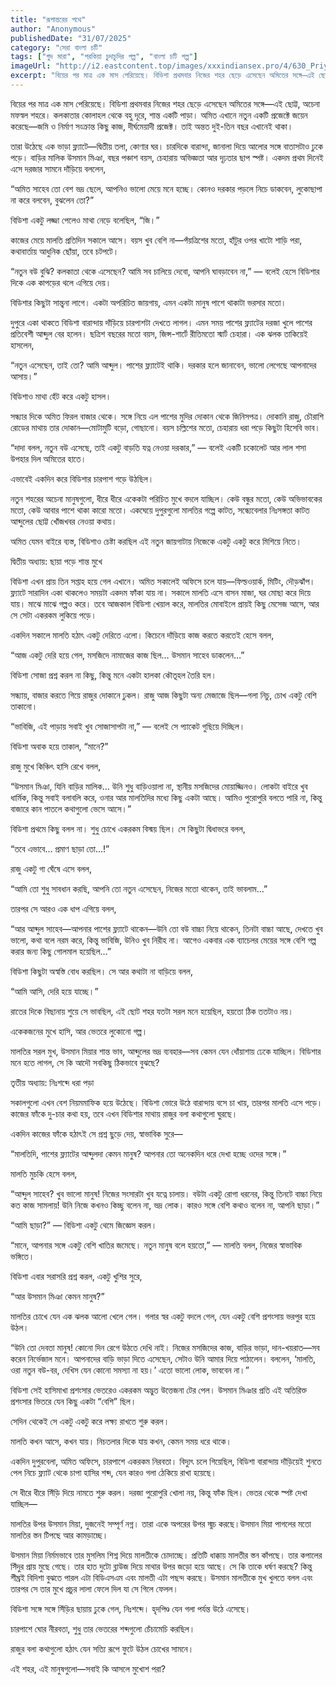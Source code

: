 ```yaml
---
title: "রূপান্তরের পথে"
author: "Anonymous"
publishedDate: "31/07/2025"
category: "সেরা বাংলা চটি"
tags: ["গুদ মারা", "পরকিয়া চুদাচুদির গল্প", "বাংলা চটি গল্প"]
imageUrl: "http://i2.eastcontent.top/images/xxxindiansex.pro/4/630_Priya.jpg"
excerpt: "বিয়ের পর মাত্র এক মাস পেরিয়েছে। বিডিশা প্রথমবার নিজের শহর ছেড়ে এসেছেন অমিতের সঙ্গে—এই ছোট্ট, অচেনা মফস্বল শহরে। কলকাতার কোলাহল থেকে বহু দূরে, শান্ত একটি পাড়া। অমিত এখানে নতুন একটি প্রজেক্টে জয়েন করেছে..."
---
```


বিয়ের পর মাত্র এক মাস পেরিয়েছে। বিডিশা প্রথমবার নিজের শহর ছেড়ে এসেছেন অমিতের সঙ্গে—এই ছোট্ট, অচেনা মফস্বল শহরে। কলকাতার কোলাহল থেকে বহু দূরে, শান্ত একটি পাড়া। অমিত এখানে নতুন একটি প্রজেক্টে জয়েন করেছে—জমি ও নির্মাণ সংক্রান্ত কিছু কাজ, দীর্ঘমেয়াদী প্রজেক্ট। তাই অন্তত দুই-তিন বছর এখানেই থাকা।

তারা উঠেছে এক ভাড়া ফ্ল্যাটে—দ্বিতীয় তলা, কোণার ঘর। চারদিকে বারান্দা, জানালা দিয়ে আলোর সঙ্গে বাতাসটাও ঢুকে পড়ে। বাড়ির মালিক উসমান মিঞা, বছর পঞ্চাশ বয়স, চেহারায় অভিজ্ঞতা আর দৃঢ়তার ছাপ স্পষ্ট। একদম প্রথম দিনেই এসে দরজার সামনে দাঁড়িয়ে বললেন,

“অমিত সাহেব তো বেশ ভদ্র ছেলে, আপনিও ভালো মেয়ে মনে হচ্ছে। কোনও দরকার পড়লে নিচে ডাকবেন, লুকোছাপা না করে বলবেন, বুঝলেন তো?”

বিডিশা একটু লজ্জা পেলেও মাথা নেড়ে বলেছিল, “জি।”

কাজের মেয়ে মালতি প্রতিদিন সকালে আসে। বয়স খুব বেশি না—পঁয়ত্রিশের মতো, হাঁটুর ওপর খাটো শাড়ি পরা, কথাবার্তায় আধুনিক ছোঁয়া, তবে চটপটে।

“নতুন বউ বুঝি? কলকাতা থেকে এসেছেন? আমি সব চালিয়ে দেবো, আপনি ঘাবড়াবেন না,” — বলেই হেসে বিডিশার দিকে এক কাপড়ের থলে এগিয়ে দেয়।

বিডিশার কিছুটা সান্ত্বনা লাগে। একটা অপরিচিত জায়গায়, এমন একটা মানুষ পাশে থাকাটা ভরসার মতো।

দুপুরে একা থাকতে বিডিশা বারান্দায় দাঁড়িয়ে চারপাশটা দেখতে লাগল। এমন সময় পাশের ফ্ল্যাটের দরজা খুলে পাশের প্রতিবেশী আব্দুল বের হলেন। ছত্রিশ বছরের মতো বয়স, জিন্স-শার্টে রীতিমতো স্মার্ট চেহারা। এক ঝলক তাকিয়েই হাসলেন,

“নতুন এসেছেন, তাই তো? আমি আব্দুল। পাশের ফ্ল্যাটেই থাকি। দরকার হলে জানাবেন, ভালো লেগেছে আপনাদের আসায়।”

বিডিশাও মাথা হেঁট করে একটু হাসল।

সন্ধ্যার দিকে অমিত ফিরল বাজার থেকে। সঙ্গে নিয়ে এল পাশের মুদির দোকান থেকে জিনিসপত্র। দোকানি রাজু, চৌরাশি রোডের মাথায় তার দোকান—মোটামুটি বড়ো, গোছানো। বয়স চল্লিশের মতো, চেহারায় ধরা পড়ে কিছুটা হিসেবি ভাব।

“দাদা বলল, নতুন বউ এসেছে, তাই একটু বাড়তি যত্ন নেওয়া দরকার,” — বলেই একটি চকোলেট আর লাল শসা উপহার দিল অমিতের হাতে।

এভাবেই একদিন করে বিডিশার চারপাশ গড়ে উঠছিল।

নতুন শহরের অচেনা মানুষগুলো, ধীরে ধীরে একেকটা পরিচিত মুখে বদলে যাচ্ছিল। কেউ বন্ধুর মতো, কেউ অভিভাবকের মতো, কেউ আবার পাশে থাকা কারো মতো। একঘেয়ে দুপুরগুলো মালতির গল্পে কাটত, সন্ধ্যেবেলার নিঃসঙ্গতা কাটত আব্দুলের ছোট্ট খোঁজখবর নেওয়া কথায়।

অমিত যেমন বাইরে ব্যস্ত, বিডিশাও চেষ্টা করছিল এই নতুন জায়গাটায় নিজেকে একটু একটু করে মিশিয়ে নিতে।


দ্বিতীয় অধ্যায়: ছায়া পড়ে শান্ত মুখে

বিডিশা এখন প্রায় তিন সপ্তাহ হয়ে গেল এখানে। অমিত সকালেই অফিসে চলে যায়—ফিল্ডওয়ার্ক, মিটিং, দৌড়ঝাঁপ। ফ্ল্যাটে সারাদিন একা থাকলেও সময়টা একদম ফাঁকা যায় না। সকালে মালতি এসে বাসন মাজা, ঘর মোছা করে দিয়ে যায়। মাঝে মাঝে গল্পও করে। তবে আজকাল বিডিশা খেয়াল করে, মালতির মোবাইলে প্রায়ই কিছু মেসেজ আসে, আর সে সেটা একরকম লুকিয়ে পড়ে।

একদিন সকালে মালতি হঠাৎ একটু দেরিতে এলো। কিচেনে দাঁড়িয়ে কাজ করতে করতেই হেসে বলল,

“আজ একটু দেরি হয়ে গেল, মসজিদে নামাজের কাজ ছিল… উসমান সাহেব ডাকলেন…”

বিডিশা সোজা প্রশ্ন করল না কিছু, কিন্তু মনে একটা হালকা কৌতূহল তৈরি হল।

সন্ধ্যায়, বাজার করতে গিয়ে রাজুর দোকানে ঢুকল। রাজু আজ কিছুটা অন্য মেজাজে ছিল—গলা নিচু, চোখ একটু বেশি তাকানো।

“ভাবিজি, এই পাড়ায় সবাই খুব সোজাসাপটা না,” — বলেই সে প্যাকেট গুছিয়ে দিচ্ছিল।

বিডিশা অবাক হয়ে তাকাল, “মানে?”

রাজু মুখে কিঞ্চিৎ হাসি রেখে বলল,

“উসমান মিঞা, যিনি বাড়ির মালিক… উনি শুধু বাড়িওয়ালা না, স্থানীয় মসজিদের মোয়াজ্জিনও। লোকটা বাইরে খুব ধার্মিক, কিন্তু সবাই বলাবলি করে, ওনার আর মালতিদির মধ্যে কিছু একটা আছে। আমিও পুরোপুরি বলতে পারি না, কিন্তু বাজারে কান পাতলে কথাগুলো ভেসে আসে।”

বিডিশা প্রথমে কিছু বলল না। শুধু চোখে একরকম বিস্ময় ছিল। সে কিছুটা দ্বিধাভরে বলল,

“তবে এভাবে… প্রমাণ ছাড়া তো…!”

রাজু একটু গা ঘেঁষে এসে বলল,

“আমি তো শুধু সাবধান করছি, আপনি তো নতুন এসেছেন, নিজের মতো থাকেন, তাই ভাবলাম…”

তারপর সে আরও এক ধাপ এগিয়ে বলল,

“আর আব্দুল সাহেব—আপনার পাশের ফ্ল্যাটে থাকেন—উনি তো বউ বাচ্চা নিয়ে থাকেন, তিনটা বাচ্চা আছে, দেখতে খুব ভালো, কথা বলে নরম করে, কিন্তু ভাবিজি, উনিও খুব নিরীহ না। আগেও একবার এক ব্যাচেলর মেয়ের সঙ্গে বেশি গল্প করার জন্য কিছু গোলমাল হয়েছিল…”

বিডিশা কিছুটা অস্বস্তি বোধ করছিল। সে আর কথাটা না বাড়িয়ে বলল,

“আমি আসি, দেরি হয়ে যাচ্ছে।”

রাতের দিকে বিছানায় শুয়ে সে ভাবছিল, এই ছোট শহর যতটা সরল মনে হয়েছিল, হয়তো ঠিক ততটাও নয়।

একেকজনের মুখে হাসি, আর ভেতরে লুকোনো গল্প।

মালতির সরল মুখ, উসমান মিয়ার শান্ত ভাব, আব্দুলের ভদ্র ব্যবহার—সব কেমন যেন ধোঁয়াশায় ঢেকে যাচ্ছিল। বিডিশার মনে হতে লাগল, সে কি আদৌ সবকিছু ঠিকভাবে বুঝছে?


তৃতীয় অধ্যায়: নিঃশব্দে ধরা পড়া

সকালগুলো এখন বেশ নিয়মমাফিক হয়ে উঠেছে। বিডিশা ভোরে উঠে বারান্দায় বসে চা খায়, তারপর মালতি এসে পড়ে। কাজের ফাঁকে দু-চার কথা হয়, তবে এখন বিডিশার মাথায় রাজুর বলা কথাগুলো ঘুরছে।

একদিন কাজের ফাঁকে হঠাৎই সে প্রশ্ন ছুড়ে দেয়, স্বাভাবিক সুরে—

“মালতিদি, পাশের ফ্ল্যাটের আব্দুলদা কেমন মানুষ? আপনার তো অনেকদিন ধরে দেখা হচ্ছে ওদের সঙ্গে।”

মালতি মুচকি হেসে বলল,

“আব্দুল সাহেব? খুব ভালো মানুষ! নিজের সংসারটা খুব যত্নে চালায়। বউটা একটু রোগা ধরনের, কিন্তু তিনটে বাচ্চা নিয়ে কত কাজ সামলায়! উনি নিজে কখনও কিচ্ছু বলেন না, ভদ্র লোক। কারও সঙ্গে বেশি কথাও বলেন না, আপনি ছাড়া।”

“আমি ছাড়া?” — বিডিশা একটু থেমে জিজ্ঞেস করল।

“মানে, আপনার সঙ্গে একটু বেশি খাতির জমেছে। নতুন মানুষ বলে হয়তো,” — মালতি বলল, নিজের স্বাভাবিক ভঙ্গিতে।

বিডিশা এবার সরাসরি প্রশ্ন করল, একটু খুশির সুরে,

“আর উসমান মিঞা কেমন মানুষ?”

মালতির চোখে যেন এক ঝলক আলো খেলে গেল। গলার স্বর একটু বদলে গেল, যেন একটু বেশি প্রশংসায় ভরপুর হয়ে উঠল।

“উনি তো দেবতা মানুষ! কোনো দিন রেগে উঠতে দেখি নাই। নিজের মসজিদের কাজ, বাড়ির ভাড়া, দান-খয়রাত—সব করেন নির্ভেজাল মনে। আপনাদের বাড়ি ভাড়া দিতে এসেছেন, সেটাও উনি আমার দিয়ে পাঠালেন। বললেন, ‘মালতি, ওরা নতুন বউ-বর, দেখিস যেন কোনো সমস্যা না হয়।’ এতো ভালো লোক, ভাববেন না।”

বিডিশা সেই হাসিমাখা প্রশংসার ভেতরেও একরকম অদ্ভুত উত্তেজনা টের পেল। উসমান মিঞার প্রতি এই অতিরিক্ত প্রশংসার ভিতরে যেন কিছু একটা “বেশি” ছিল।

সেদিন থেকেই সে একটু একটু করে লক্ষ্য রাখতে শুরু করল।

মালতি কখন আসে, কখন যায়। নিচতলার দিকে যায় কখন, কেমন সময় ধরে থাকে।

একদিন দুপুরবেলা, অমিত অফিসে, চারপাশে একরকম নিরবতা। বিদ্যুৎ চলে গিয়েছিল, বিডিশা বারান্দায় দাঁড়িয়েই শুনতে পেল নিচে ফ্ল্যাট থেকে চাপা হাসির শব্দ, যেন কারও গলা ঠেকিয়ে রাখা হয়েছে।

সে ধীরে ধীরে সিঁড়ি দিয়ে নামতে শুরু করল। দরজা পুরোপুরি খোলা নয়, কিন্তু ফাঁক ছিল। ভেতর থেকে স্পষ্ট দেখা যাচ্ছিল—

মালতির উপর উসমান মিয়া, দুজনেই সম্পূর্ণ নগ্ন। তারা একে অপরের উপর স্মুচ করছে।উসমান মিয়া পাগলের মতো মালতির স্তন টিপছে আর কামড়াচ্ছে।

উসমান মিয়া নির্মমভাবে তার মুসলিম শিশ্ন দিয়ে মালতীকে চোদাচ্ছে। প্রতিটি ধাক্কায় মালতীর স্তন কাঁপছে। তার কপালের সিঁদুর প্রায় মুছে গেছে। তার হাত দুটো ব্লাউজ দিয়ে মাথার উপর জড়ো হয়ে আছে। সে কি তাকে ধর্ষণ করছে? কিন্তু শীঘ্রই বিদিশা বুঝতে পারল এটা বিডিএসএম এবং মালতী এটা পছন্দ করছে। উসমান মালতীকে মুখ খুলতে বলল এবং তারপর সে তার মুখে প্রচুর লালা ফেলে দিল যা সে গিলে ফেলল।

বিডিশা সঙ্গে সঙ্গে সিঁড়ির ছায়ায় ঢুকে গেল, নিঃশব্দে। হৃদপিণ্ড যেন গলা পর্যন্ত উঠে এসেছে।

চারপাশে ঘোর নীরবতা, শুধু তার ভেতরের শব্দগুলো চেঁচামেচি করছিল।

রাজুর বলা কথাগুলো হঠাৎ যেন সত্যি রূপে ফুটে উঠল চোখের সামনে।

এই শহর, এই মানুষগুলো—সবাই কি আসলে মুখোশ পরা?
